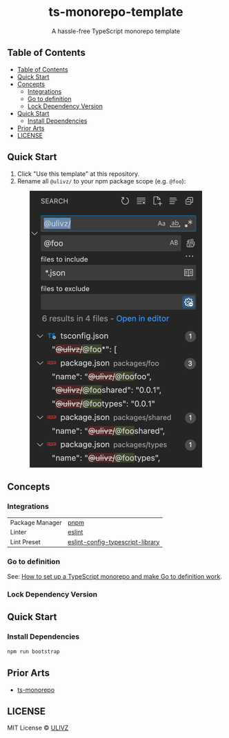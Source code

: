 <h1 align="center">ts-monorepo-template</h1>

<p align="center">
  A hassle-free TypeScript monorepo template
</p>

<!-- START doctoc generated TOC please keep comment here to allow auto update -->
<!-- DON'T EDIT THIS SECTION, INSTEAD RE-RUN doctoc TO UPDATE -->

## Table of Contents

- [Table of Contents](#table-of-contents)
- [Quick Start](#quick-start)
- [Concepts](#concepts)
  - [Integrations](#integrations)
  - [Go to definition](#go-to-definition)
  - [Lock Dependency Version](#lock-dependency-version)
- [Quick Start](#quick-start-1)
  - [Install Dependencies](#install-dependencies)
- [Prior Arts](#prior-arts)
- [LICENSE](#license)

<!-- END doctoc generated TOC please keep comment here to allow auto update -->

## Quick Start

1. Click "Use this template" at this repository.
2. Rename all `@ulivz/` to your npm package scope (e.g. `@foo`):

<p align="center">
  <img src="./media/replace-npm-scope.png" width="400">
</p>

## Concepts

### Integrations

|                 |                                                                                               |
| --------------- | --------------------------------------------------------------------------------------------- |
| Package Manager | [pnpm](https://pnpm.io/)                                                                      |
| Linter          | [eslint](https://pnpm.io/)                                                                    |
| Lint Preset     | [eslint-config-typescript-library](https://github.com/ulivz/eslint-config-typescript-library) |

### Go to definition

See: [How to set up a TypeScript monorepo and make Go to definition work](https://medium.com/@NiGhTTraX/how-to-set-up-a-typescript-monorepo-with-lerna-c6acda7d4559).

### Lock Dependency Version

## Quick Start

### Install Dependencies

```bash
npm run bootstrap
```

## Prior Arts

- [ts-monorepo](https://github.com/NiGhTTraX/ts-monorepo)

## LICENSE

MIT License © [ULIVZ](https://github.com/ulivz)
